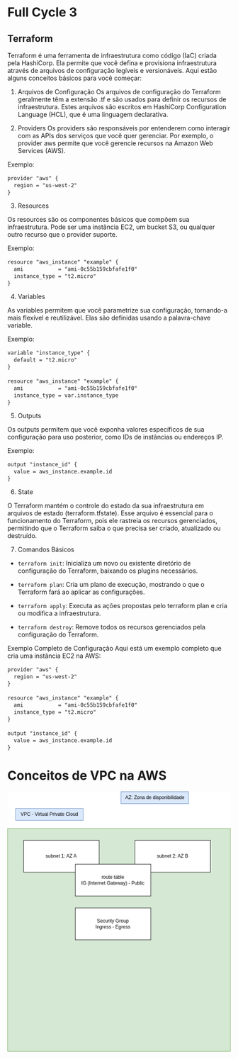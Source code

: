 # Full Cycle 3

## Terraform

Terraform é uma ferramenta de infraestrutura como código (IaC) criada pela HashiCorp. Ela permite que você defina e provisiona infraestrutura através de arquivos de configuração legíveis e versionáveis. Aqui estão alguns conceitos básicos para você começar:

1. Arquivos de Configuração
   Os arquivos de configuração do Terraform geralmente têm a extensão .tf e são usados para definir os recursos de infraestrutura. Estes arquivos são escritos em HashiCorp Configuration Language (HCL), que é uma linguagem declarativa.

2. Providers
   Os providers são responsáveis por entenderem como interagir com as APIs dos serviços que você quer gerenciar. Por exemplo, o provider aws permite que você gerencie recursos na Amazon Web Services (AWS).

Exemplo:

```hcl
provider "aws" {
  region = "us-west-2"
}
```

3. Resources

Os resources são os componentes básicos que compõem sua infraestrutura. Pode ser uma instância EC2, um bucket S3, ou qualquer outro recurso que o provider suporte.

Exemplo:

```hcl
resource "aws_instance" "example" {
  ami           = "ami-0c55b159cbfafe1f0"
  instance_type = "t2.micro"
}
```

4. Variables

As variables permitem que você parametrize sua configuração, tornando-a mais flexível e reutilizável. Elas são definidas usando a palavra-chave variable.

Exemplo:

```hcl
variable "instance_type" {
  default = "t2.micro"
}

resource "aws_instance" "example" {
  ami           = "ami-0c55b159cbfafe1f0"
  instance_type = var.instance_type
}
```

5. Outputs

Os outputs permitem que você exponha valores específicos de sua configuração para uso posterior, como IDs de instâncias ou endereços IP.

Exemplo:

```hcl
output "instance_id" {
  value = aws_instance.example.id
}
```

6. State

O Terraform mantém o controle do estado da sua infraestrutura em arquivos de estado (terraform.tfstate). Esse arquivo é essencial para o funcionamento do Terraform, pois ele rastreia os recursos gerenciados, permitindo que o Terraform saiba o que precisa ser criado, atualizado ou destruído.

7.  Comandos Básicos

- `terraform init`: Inicializa um novo ou existente diretório de configuração do Terraform, baixando os plugins necessários.

- `terraform plan`: Cria um plano de execução, mostrando o que o Terraform fará ao aplicar as configurações.

- `terraform apply`: Executa as ações propostas pelo terraform plan e cria ou modifica a infraestrutura.

- `terraform destroy`: Remove todos os recursos gerenciados pela configuração do Terraform.

Exemplo Completo de Configuração
Aqui está um exemplo completo que cria uma instância EC2 na AWS:

```hcl
provider "aws" {
  region = "us-west-2"
}

resource "aws_instance" "example" {
  ami           = "ami-0c55b159cbfafe1f0"
  instance_type = "t2.micro"
}

output "instance_id" {
  value = aws_instance.example.id
}
```

# Conceitos de VPC na AWS

<p align="center">
  <a href="">
    <img src="./resources/vpc.drawio.png">
  </a>
</p>
